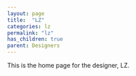 ```yaml
---
layout: page
title:  "LZ"
categories: lz
permalink: "lz"
has_children: true
parent: Designers
---
```

This is the home page for the designer, LZ.
